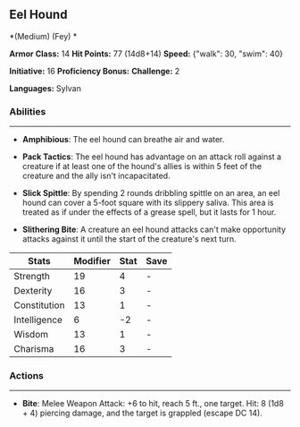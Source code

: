 ## Eel Hound
*(Medium) (Fey) *

**Armor Class:** 14
**Hit Points:** 77 (14d8+14)
**Speed:** {"walk": 30, "swim": 40}

**Initiative:** 16
**Proficiency Bonus:**
**Challenge:** 2

**Languages:** Sylvan

### Abilities
 --- 
- **Amphibious**: The eel hound can breathe air and water.

- **Pack Tactics**: The eel hound has advantage on an attack roll against a creature if at least one of the hound's allies is within 5 feet of the creature and the ally isn't incapacitated.

- **Slick Spittle**: By spending 2 rounds dribbling spittle on an area, an eel hound can cover a 5-foot square with its slippery saliva. This area is treated as if under the effects of a grease spell, but it lasts for 1 hour.

- **Slithering Bite**: A creature an eel hound attacks can't make opportunity attacks against it until the start of the creature's next turn.



| Stats | Modifier | Stat | Save
| ---- | ---- | ---- | ---- |
| Strength | 19 | 4 | - |
| Dexterity | 16 | 3 | - |
| Constitution | 13 | 1 | - |
| Intelligence | 6 | -2 | - |
| Wisdom | 13 | 1 | - |
| Charisma | 16 | 3 | - |

### Actions
 --- 
- **Bite**: Melee Weapon Attack: +6 to hit, reach 5 ft., one target. Hit: 8 (1d8 + 4) piercing damage, and the target is grappled (escape DC 14).

